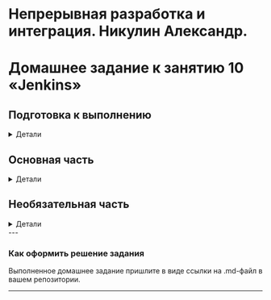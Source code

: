 # Непрерывная разработка и интеграция. Никулин Александр. 
# Домашнее задание к занятию 10 «Jenkins»

## Подготовка к выполнению
<details>
  <summary>Детали</summary>

  1. Создать два VM: для jenkins-master и jenkins-agent.
  2. Установить Jenkins при помощи playbook.
  3. Запустить и проверить работоспособность.
  4. Сделать первоначальную настройку.
</details>

## Основная часть
<details>
  <summary>Детали</summary>
  
  1. Сделать Freestyle Job, который будет запускать `molecule test` из любого вашего репозитория с ролью.
  2. Сделать Declarative Pipeline Job, который будет запускать `molecule test` из любого вашего репозитория с ролью.
  3. Перенести Declarative Pipeline в репозиторий в файл `Jenkinsfile`.
  4. Создать Multibranch Pipeline на запуск `Jenkinsfile` из репозитория.
  5. Создать Scripted Pipeline, наполнить его скриптом из [pipeline](./pipeline).
  6. Внести необходимые изменения, чтобы Pipeline запускал `ansible-playbook` без флагов `--check --diff`, если не установлен параметр при запуске джобы (prod_run = True). По умолчанию параметр имеет значение False и запускает прогон с флагами `--check --diff`.
  7. Проверить работоспособность, исправить ошибки, исправленный Pipeline вложить в репозиторий в файл `ScriptedJenkinsfile`.
  8. Отправить ссылку на репозиторий с ролью и Declarative Pipeline и Scripted Pipeline.
  9. Сопроводите процесс настройки скриншотами для каждого пункта задания!!
</details>

## Необязательная часть

<details>
  <summary>Детали</summary>

  1. Создать скрипт на groovy, который будет собирать все Job, завершившиеся хотя бы раз неуспешно. Добавить скрипт в репозиторий с решением и названием `AllJobFailure.groovy`.
  2. Создать Scripted Pipeline так, чтобы он мог сначала запустить через Yandex Cloud CLI необходимое количество инстансов, прописать их в инвентори плейбука и после этого запускать плейбук. Мы должны при нажатии кнопки получить готовую к использованию систему.
</details>
---

### Как оформить решение задания

Выполненное домашнее задание пришлите в виде ссылки на .md-файл в вашем репозитории.

---
